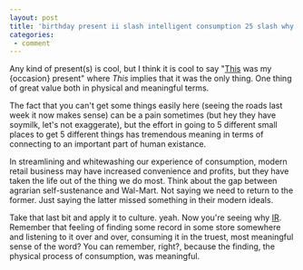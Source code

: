 ```yaml
---
layout: post
title: 'birthday present ii slash intelligent consumption 25 slash why IR'
categories:
 - comment
---
```


Any kind of present(s) is cool, but I think it is cool to say "<a href="index.php?file=blog_2003_05_13.xml&id=18">This</a> was my {occasion} present" where <em>This</em> implies that it was the only thing. One thing of great value both in physical and meaningful terms.



The fact that you can't get some things easily here (seeing the roads last week it now makes sense) can be a pain sometimes (but hey they have soymilk, let's not exaggerate), but the effort in going to 5 different small places to get 5 different things has tremendous meaning in terms of connecting to an important part of human existance.

In streamlining and whitewashing our experience of consumption, modern retail business may have increased convenience and profits, but they have taken the life out of the thing we do most. Think about the gap between agrarian self-sustenance and Wal-Mart. Not saying we need to return to the former. Just saying the latter missed something in their modern ideals.


Take that last bit and apply it to culture. yeah. Now you're seeing why <a href="integration/">IR</a>. Remember that feeling of finding some record in some store somewhere and listening to it over and over, consuming it in the truest, most meaningful sense of the word? You can remember, right?, because the finding, the physical process of consumption, was meaningful.